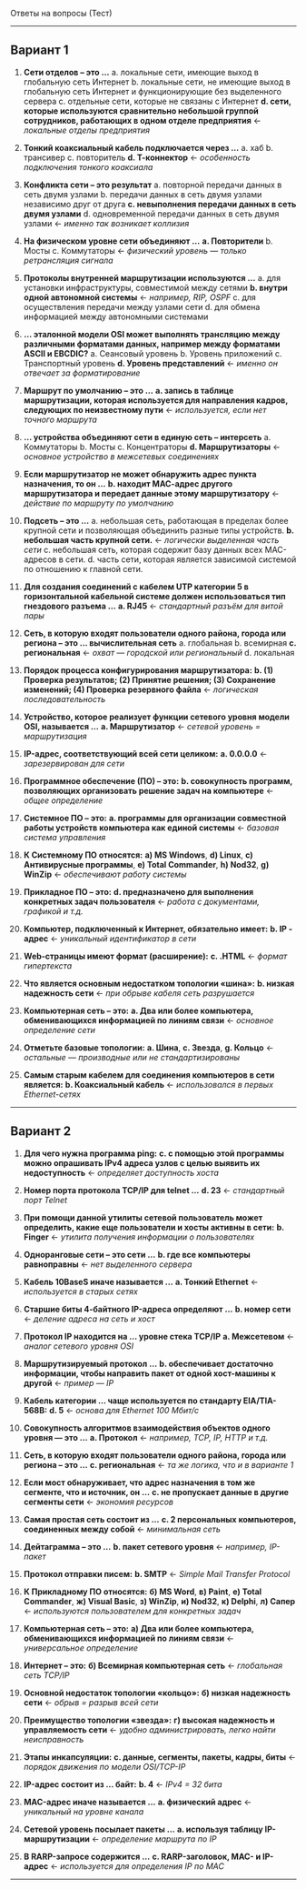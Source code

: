 Ответы на вопросы (Тест)

---

## **Вариант 1**

1. **Сети отделов – это …**
   a. локальные сети, имеющие выход в глобальную сеть Интернет
   b. локальные сети, не имеющие выход в глобальную сеть Интернет и функционирующие без выделенного сервера
   c. отдельные сети, которые не связаны с Интернет
   **d. сети, которые используются сравнительно небольшой группой сотрудников, работающих в одном отделе предприятия** ← *локальные отделы предприятия*

2. **Тонкий коаксиальный кабель подключается через …**
   a. хаб
   b. трансивер
   c. повторитель
   **d. Т-коннектор** ← *особенность подключения тонкого коаксиала*

3. **Конфликта сети – это результат**
   a. повторной передачи данных в сеть двумя узлами
   b. передачи данных в сеть двумя узлами независимо друг от друга
   **c. невыполнения передачи данных в сеть двумя узлами**
   d. одновременной передачи данных в сеть двумя узлами ← *именно так возникает коллизия*

4. **На физическом уровне сети объединяют …**
   **a. Повторители**
   b. Мосты
   c. Коммутаторы ← *физический уровень — только ретрансляция сигнала*

5. **Протоколы внутренней маршрутизации используются …**
   a. для установки инфраструктуры, совместимой между сетями
   **b. внутри одной автономной системы** ← *например, RIP, OSPF*
   c. для осуществления передачи между узлами сети
   d. для обмена информацией между автономными системами

6. **… эталонной модели OSI может выполнять трансляцию между различными форматами данных, например между форматами ASCII и EBCDIC?**
   a. Сеансовый уровень
   b. Уровень приложений
   c. Транспортный уровень
   **d. Уровень представлений** ← *именно он отвечает за форматирование*

7. **Маршрут по умолчанию – это …**
   **a. запись в таблице маршрутизации, которая используется для направления кадров, следующих по неизвестному пути** ← *используется, если нет точного маршрута*

8. **… устройства объединяют сети в единую сеть – интерсеть**
   a. Коммутаторы
   b. Мосты
   c. Концентраторы
   **d. Маршрутизаторы** ← *основное устройство в межсетевых соединениях*

9. **Если маршрутизатор не может обнаружить адрес пункта назначения, то он …**
   **b. находит МАС-адрес другого маршрутизатора и передает данные этому маршрутизатору** ← *действие по маршруту по умолчанию*

10. **Подсеть – это …**
    a. небольшая сеть, работающая в пределах более крупной сети и позволяющая объединить разные типы устройств.
    **b. небольшая часть крупной сети.** ← *логически выделенная часть сети*
    c. небольшая сеть, которая содержит базу данных всех МАС-адресов в сети.
    d. часть сети, которая является зависимой системой по отношению к главной сети.

11. **Для создания соединений с кабелем UTP категории 5 в горизонтальной кабельной системе должен использоваться тип гнездового разъема …**
    **a. RJ45** ← *стандартный разъём для витой пары*

12. **Сеть, в которую входят пользователи одного района, города или региона – это … вычислительная сеть**
    a. глобальная
    b. всемирная
    **c. региональная** ← *охват — городской или региональный*
    d. локальная

13. **Порядок процесса конфигурирования маршрутизатора:**
    **b. (1) Проверка результатов; (2) Принятие решения; (3) Сохранение изменений; (4) Проверка резервного файла** ← *логическая последовательность*

14. **Устройство, которое реализует функции сетевого уровня модели OSI, называется …**
    **a. Маршрутизатор** ← *сетевой уровень = маршрутизация*

15. **IP-адрес, соответствующий всей сети целиком:**
    **a. 0.0.0.0** ← *зарезервирован для сети*

16. **Программное обеспечение (ПО) – это:**
    **b. совокупность программ, позволяющих организовать решение задач на компьютере** ← *общее определение*

17. **Системное ПО – это:**
    **a. программы для организации совместной работы устройств компьютера как единой системы** ← *базовая система управления*

18. **К Системному ПО относятся:**
    **a) MS Windows**,
    **d) Linux**,
    **c) Антивирусные программы**,
    **e) Total Commander**,
    **h) Nod32**,
    **g) WinZip** ← *обеспечивают работу системы*

19. **Прикладное ПО – это:**
    **d. предназначено для выполнения конкретных задач пользователя** ← *работа с документами, графикой и т.д.*

20. **Компьютер, подключенный к Интернет, обязательно имеет:**
    **b. IP - адрес** ← *уникальный идентификатор в сети*

21. **Web-страницы имеют формат (расширение):**
    **c. .HTML** ← *формат гипертекста*

22. **Что является основным недостатком топологии «шина»:**
    **b. низкая надежность сети** ← *при обрыве кабеля сеть разрушается*

23. **Компьютерная сеть – это:**
    **a. Два или более компьютера, обменивающихся информацией по линиям связи** ← *основное определение сети*

24. **Отметьте базовые топологии:**
    **a. Шина**,
    **c. Звезда**,
    **g. Кольцо** ← *остальные — производные или не стандартизированы*

25. **Самым старым кабелем для соединения компьютеров в сети является:**
    **b. Коаксиальный кабель** ← *использовался в первых Ethernet-сетях*

---

## **Вариант 2**

1. **Для чего нужна программа ping:**
   **c. с помощью этой программы можно опрашивать IPv4 адреса узлов с целью выявить их недоступность** ← *определяет доступность хоста*

2. **Номер порта протокола TCP/IP для telnet …**
   **d. 23** ← *стандартный порт Telnet*

3. **При помощи данной утилиты сетевой пользователь может определить, какие еще пользователи и хосты активны в сети:**
   **b. Finger** ← *утилита получения информации о пользователях*

4. **Одноранговые сети – это сети …**
   **b. где все компьютеры равноправны** ← *нет выделенного сервера*

5. **Кабель 10BaseS иначе называется …**
   **a. Тонкий Ethernet** ← *используется в старых сетях*

6. **Старшие биты 4-байтного IP-адреса определяют …**
   **b. номер сети** ← *деление адреса на сеть и хост*

7. **Протокол IP находится на … уровне стека TCP/IP**
   **a. Межсетевом** ← *аналог сетевого уровня OSI*

8. **Маршрутизируемый протокол …**
   **b. обеспечивает достаточно информации, чтобы направить пакет от одной хост-машины к другой** ← *пример — IP*

9. **Кабель категории … чаще используется по стандарту EIA/TIA-568B:**
   **d. 5** ← *основа для Ethernet 100 Мбит/с*

10. **Совокупность алгоритмов взаимодействия объектов одного уровня — это …**
    **a. Протокол** ← *например, TCP, IP, HTTP и т.д.*

11. **Сеть, в которую входят пользователи одного района, города или региона – это …**
    **c. региональная** ← *та же логика, что и в варианте 1*

12. **Если мост обнаруживает, что адрес назначения в том же сегменте, что и источник, он …**
    **c. не пропускает данные в другие сегменты сети** ← *экономия ресурсов*

13. **Самая простая сеть состоит из …**
    **c. 2 персональных компьютеров, соединенных между собой** ← *минимальная сеть*

14. **Дейтаграмма – это …**
    **b. пакет сетевого уровня** ← *например, IP-пакет*

15. **Протокол отправки писем:**
    **b. SMTP** ← *Simple Mail Transfer Protocol*

16. **К Прикладному ПО относятся:**
    **б) MS Word**,
    **в) Paint**,
    **е) Total Commander**,
    **ж) Visual Basic**,
    **з) WinZip**,
    **и) Nod32**,
    **к) Delphi**,
    **л) Сапер** ← *используются пользователем для конкретных задач*

17. **Компьютерная сеть – это:**
    **а) Два или более компьютера, обменивающихся информацией по линиям связи** ← *универсальное определение*

18. **Интернет – это:**
    **б) Всемирная компьютерная сеть** ← *глобальная сеть TCP/IP*

19. **Основной недостаток топологии «кольцо»:**
    **б) низкая надежность сети** ← *обрыв = разрыв всей сети*

20. **Преимущество топологии «звезда»:**
    **г) высокая надежность и управляемость сети** ← *удобно администрировать, легко найти неисправность*

21. **Этапы инкапсуляции:**
    **c. данные, сегменты, пакеты, кадры, биты** ← *порядок движения по модели OSI/TCP-IP*

22. **IP-адрес состоит из … байт:**
    **b. 4** ← *IPv4 = 32 бита*

23. **MAC-адрес иначе называется …**
    **a. физический адрес** ← *уникальный на уровне канала*

24. **Сетевой уровень посылает пакеты …**
    **a. используя таблицу IP-маршрутизации** ← *определение маршрута по IP*

25. **В RARP-запросе содержится …**
    **c. RARP-заголовок, MAC- и IP-адрес** ← *используется для определения IP по MAC*

---

